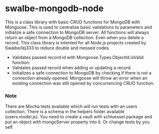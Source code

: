 # swalbe-mongodb-node

This is a class library with basic CRUD functions for MongoDB with Mongoose. This is used to centralize basic validations to parameters and initialize a safe connection to MongoDB server. All functions will always return an object from a MongoDB collection. Even when you delete a record. This class library is intented for all Node.js projects created by Swalbe/lej333 to reduce double and messed codes.

- Validates passed record id with Mongoose.Types.ObjectId.isValid function.
- Validates passed record when adding or updating a record.
- Initializes a safe connection to MongoDB by checking if there is not a connection already opened. Mongoose will throw an error when an existing connection was still opened by concurrencing CRUD function.

### Note
There are Mocha tests available which will run tests with an users collection. There is a schema in the helpers folder available (users.model.js). You need to create a vault with schluessel package and put an object with mongoServer property into it. Or change tests by you self.
